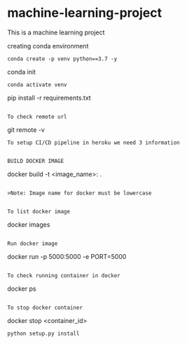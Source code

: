 # machine-learning-project
This is a machine learning project

creating conda environment
```
conda create -p venv python==3.7 -y

```
conda init <shell>

```
conda activate venv
```
pip install -r requirements.txt
```

To check remote url
```
git remote -v
```
To setup CI/CD pipeline in heroku we need 3 information


BUILD DOCKER IMAGE
```
docker build -t <image_name>:<tagname> .
```

>Note: Image name for docker must be lowercase


To list docker image
```
docker images
```

Run docker image
```
docker run -p 5000:5000 -e PORT=5000
```

To check running container in docker
```
docker ps
```

To stop docker container
```
docker stop <container_id>

```
python setup.py install




